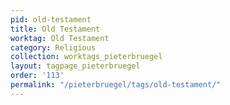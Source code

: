 ```yaml
---
pid: old-testament
title: Old Testament
worktag: Old Testament
category: Religious
collection: worktags_pieterbruegel
layout: tagpage_pieterbruegel
order: '113'
permalink: "/pieterbruegel/tags/old-testament/"
---
```

